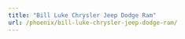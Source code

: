 ```yaml
---
title: "Bill Luke Chrysler Jeep Dodge Ram"
url: /phoenix/bill-luke-chrysler-jeep-dodge-ram/
---
```

